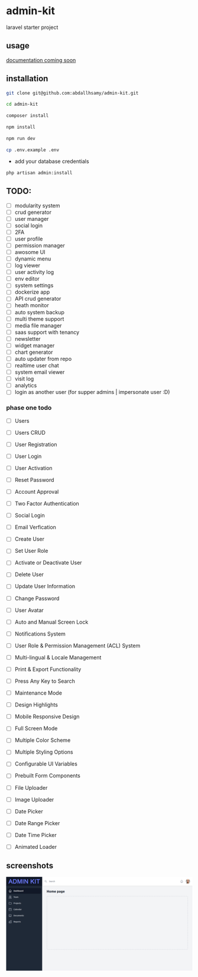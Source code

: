 # admin-kit
laravel starter project

## usage 
[documentation coming soon](#)

## installation
```bash
git clone git@github.com:abdallhsamy/admin-kit.git
```
```bash
cd admin-kit
```
```bash
composer install
```
```bash
npm install
```
```bash
npm run dev
```
```bash
cp .env.example .env
```
- add your database credentials 
```bash
php artisan admin:install
```

## TODO:
- [ ] modularity system
- [ ] crud generator
- [ ] user manager
- [ ] social login
- [ ] 2FA
- [ ] user profile
- [ ] permission manager
- [ ] awosome UI
- [ ] dynamic menu
- [ ] log viewer
- [ ] user activity log
- [ ] env editor
- [ ] system settings
- [ ] dockerize app
- [ ] API crud generator
- [ ] heath monitor
- [ ] auto system backup
- [ ] multi theme support
- [ ] media file manager
- [ ] saas support with tenancy
- [ ] newsletter
- [ ] widget manager
- [ ] chart generator
- [ ] auto updater from repo
- [ ] realtime user chat
- [ ] system email viewer
- [ ] visit log
- [ ] analytics
- [ ] login as another user (for supper admins  | impersonate user :D)  

### phase one todo
- [ ] Users
- [ ] Users CRUD
- [ ] User Registration
- [ ] User Login
- [ ] User Activation
- [ ] Reset Password
- [ ] Account Approval
- [ ] Two Factor Authentication
- [ ] Social Login
- [ ] Email Verfication
- [ ] Create User
- [ ] Set User Role
- [ ] Activate or Deactivate User
- [ ] Delete User
- [ ] Update User Information
- [ ] Change Password
- [ ] User Avatar
- [ ] Auto and Manual Screen Lock
- [ ] Notifications System
- [ ] User Role & Permission Management (ACL) System
- [ ] Multi-lingual & Locale Management
- [ ] Print & Export Functionality
- [ ] Press Any Key to Search
- [ ] Maintenance Mode

- [ ] Design Highlights
- [ ] Mobile Responsive Design
- [ ] Full Screen Mode
- [ ] Multiple Color Scheme
- [ ] Multiple Styling Options
- [ ] Configurable UI Variables
- [ ] Prebuilt Form Components
- [ ] File Uploader
- [ ] Image Uploader
- [ ] Date Picker
- [ ] Date Range Picker
- [ ] Date Time Picker
- [ ] Animated Loader


## screenshots


![Dashboard](./screenshots/dashboard.png)

